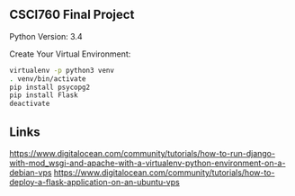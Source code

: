 ## CSCI760 Final Project


Python Version: 3.4

Create Your Virtual Environment:
``` sh
virtualenv -p python3 venv
. venv/bin/activate
pip install psycopg2
pip install Flask
deactivate
```

## Links
https://www.digitalocean.com/community/tutorials/how-to-run-django-with-mod_wsgi-and-apache-with-a-virtualenv-python-environment-on-a-debian-vps
https://www.digitalocean.com/community/tutorials/how-to-deploy-a-flask-application-on-an-ubuntu-vps
